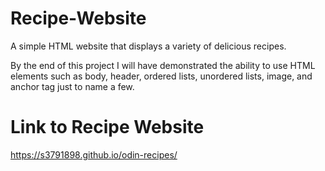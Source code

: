 # Recipe-Website

A simple HTML website that displays a variety of delicious recipes.

By the end of this project I will have demonstrated the ability to use HTML elements such as body, header, ordered lists, unordered lists, image, and anchor tag just to name a few.

# Link to Recipe Website

https://s3791898.github.io/odin-recipes/
